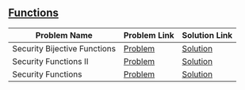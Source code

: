 ## [Functions](https://www.hackerrank.com/domains/security/functions)

Problem Name|Problem Link|Solution Link
---|---|---
Security Bijective Functions|[Problem](https://www.hackerrank.com/challenges/security-bijective-functions/problem)|[Solution](./security-bijective-functions.c)
Security Functions II|[Problem](https://www.hackerrank.com/challenges/security-function-ii/problem)|[Solution](./security-function-ii.c)
Security Functions|[Problem](https://www.hackerrank.com/challenges/security-tutorial-functions/problem)|[Solution](./security-tutorial-functions.c)
